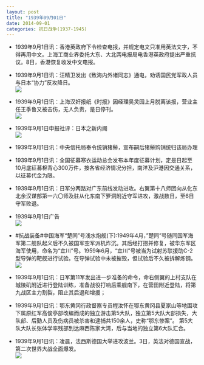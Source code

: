 ```yaml
---
layout: post
title: "1939年09月01日"
date: 2014-09-01
categories: 抗日战争(1937-1945)
---
```


<meta name="referrer" content="no-referrer" />

- 1939年9月1日讯：香港英政府下令检查电报，并规定电文只准用英法文字，不得再用中文。上海工商业界委托大东、大北两电报局电香港英政府提出严重抗议。8日，香港恢复收发中文电报。 

- 1939年9月1日讯：汪精卫发出《致海内外诸同志》通电，劝诱国民党军政人员与日本“协力”反攻降日。 <br/><img src="https://ww3.sinaimg.cn/large/aca367d8jw1ejxc79aowhj207n0bat9a.jpg" />

- 1939年9月1日讯：上海汉奸报纸《时报》因经理吴灵园上月脱离该报，营业主任王季鲁又被击伤，无人负责，是日停刊。 <br/><img src="https://ww1.sinaimg.cn/large/aca367d8jw1ejxagw8d10j20dw0aadh1.jpg" />

- 1939年9月1日申报社评：日本之新内阁 <br/><img src="https://ww2.sinaimg.cn/large/aca367d8jw1ejx9w47qj2j20oq0y2ttf.jpg" />

- 1939年9月1日讯：中央信托局奉令统销猪鬃，宣布嗣后猪鬃购销统归该局办理 

- 1939年9月1日讯：全国征募寒衣运动总会发布本年度征募计划，定是日起至10月底征募棉背心300万件，按各省经济情况分担，南洋及沪港因交通关系，以征募代金为限。 

- 1939年9月1日讯：日军分两路对广东前线发动进攻。右翼第十八师团向从化东北余汉谋部第一六〇师及驻从化东南下箩洞附近守军进攻，激战数日，至6日守军败退。 

- 1939年9月1日广告 <br/><img src="https://ww2.sinaimg.cn/large/aca367d8jw1ejwsjn9zjnj20870hc0uq.jpg" />

- #抗战装备#中国海军“楚同”号浅水炮舰(下):1949年4月，”楚同”号随同国军海军第二舰队起义后不久被国军空军派机炸沉。其后经打捞并修复，被华东军区海军使用，命名为“宜川”号。1959年6月，“宜川”号被当为试射苏联援助C-2型导弹的靶舰进行试验。在导弹试验中未被摧毁，但试验后不久被拆解炼钢。 <br/><img src="https://ww4.sinaimg.cn/large/aca367d8jw1ejwqtib3uoj20b404rjrj.jpg" />

- 1939年9月1日讯：日军第11军发出进一步准备的命令，命右侧翼的上村支队在城陵矶附近进行登陆训练，准备战役打响后乘舰南下，在营田附近登陆，将第九战区主力割裂，阻止其后退和增援； 

- 1939年9月1日讯：鄂东黄冈行政督察专员程汝怀在鄂东黄冈县夏家山等地围攻下属原红军高俊亭部改编而成的独立游击第5大队，独立第5大队大部损失，大队部、后勤人员及伤病员被杀害和逮捕共150余人，史称“鄂东惨案”。 第5大队大队长张体学率残部到达麻西陈家大湾，后与当地的独立第6大队汇合。 

- 1939年9月1日讯：凌晨，法西斯德国大举进攻波兰。3日，英法对德国宣战，第二次世界大战全面爆发。 <br/><img src="https://ww3.sinaimg.cn/large/aca367d8jw1ejwm69skdej20dc152wnp.jpg" />

